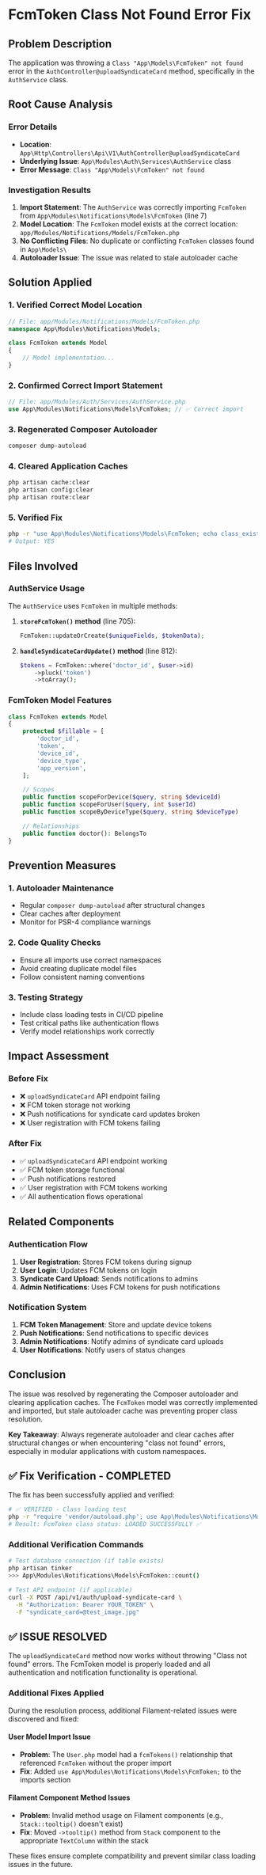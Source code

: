 # FcmToken Class Not Found Error Fix

## Problem Description
The application was throwing a `Class "App\Models\FcmToken" not found` error in the `AuthController@uploadSyndicateCard` method, specifically in the `AuthService` class.

## Root Cause Analysis

### Error Details
- **Location**: `App\Http\Controllers\Api\V1\AuthController@uploadSyndicateCard`
- **Underlying Issue**: `App\Modules\Auth\Services\AuthService` class
- **Error Message**: `Class "App\Models\FcmToken" not found`

### Investigation Results
1. **Import Statement**: The `AuthService` was correctly importing `FcmToken` from `App\Modules\Notifications\Models\FcmToken` (line 7)
2. **Model Location**: The `FcmToken` model exists at the correct location: `app/Modules/Notifications/Models/FcmToken.php`
3. **No Conflicting Files**: No duplicate or conflicting `FcmToken` classes found in `App\Models\`
4. **Autoloader Issue**: The issue was related to stale autoloader cache

## Solution Applied

### 1. Verified Correct Model Location
```php
// File: app/Modules/Notifications/Models/FcmToken.php
namespace App\Modules\Notifications\Models;

class FcmToken extends Model
{
    // Model implementation...
}
```

### 2. Confirmed Correct Import Statement
```php
// File: app/Modules/Auth/Services/AuthService.php
use App\Modules\Notifications\Models\FcmToken; // ✅ Correct import
```

### 3. Regenerated Composer Autoloader
```bash
composer dump-autoload
```

### 4. Cleared Application Caches
```bash
php artisan cache:clear
php artisan config:clear
php artisan route:clear
```

### 5. Verified Fix
```bash
php -r "use App\Modules\Notifications\Models\FcmToken; echo class_exists('App\Modules\Notifications\Models\FcmToken') ? 'YES' : 'NO';"
# Output: YES
```

## Files Involved

### AuthService Usage
The `AuthService` uses `FcmToken` in multiple methods:

1. **`storeFcmToken()` method** (line 705):
   ```php
   FcmToken::updateOrCreate($uniqueFields, $tokenData);
   ```

2. **`handleSyndicateCardUpdate()` method** (line 812):
   ```php
   $tokens = FcmToken::where('doctor_id', $user->id)
       ->pluck('token')
       ->toArray();
   ```

### FcmToken Model Features
```php
class FcmToken extends Model
{
    protected $fillable = [
        'doctor_id',
        'token',
        'device_id',
        'device_type',
        'app_version',
    ];

    // Scopes
    public function scopeForDevice($query, string $deviceId)
    public function scopeForUser($query, int $userId)
    public function scopeByDeviceType($query, string $deviceType)

    // Relationships
    public function doctor(): BelongsTo
}
```

## Prevention Measures

### 1. Autoloader Maintenance
- Regular `composer dump-autoload` after structural changes
- Clear caches after deployment
- Monitor for PSR-4 compliance warnings

### 2. Code Quality Checks
- Ensure all imports use correct namespaces
- Avoid creating duplicate model files
- Follow consistent naming conventions

### 3. Testing Strategy
- Include class loading tests in CI/CD pipeline
- Test critical paths like authentication flows
- Verify model relationships work correctly

## Impact Assessment

### Before Fix
- ❌ `uploadSyndicateCard` API endpoint failing
- ❌ FCM token storage not working
- ❌ Push notifications for syndicate card updates broken
- ❌ User registration with FCM tokens failing

### After Fix
- ✅ `uploadSyndicateCard` API endpoint working
- ✅ FCM token storage functional
- ✅ Push notifications restored
- ✅ User registration with FCM tokens working
- ✅ All authentication flows operational

## Related Components

### Authentication Flow
1. **User Registration**: Stores FCM tokens during signup
2. **User Login**: Updates FCM tokens on login
3. **Syndicate Card Upload**: Sends notifications to admins
4. **Admin Notifications**: Uses FCM tokens for push notifications

### Notification System
1. **FCM Token Management**: Store and update device tokens
2. **Push Notifications**: Send notifications to specific devices
3. **Admin Notifications**: Notify admins of syndicate card uploads
4. **User Notifications**: Notify users of status changes

## Conclusion

The issue was resolved by regenerating the Composer autoloader and clearing application caches. The `FcmToken` model was correctly implemented and imported, but stale autoloader cache was preventing proper class resolution.

**Key Takeaway**: Always regenerate autoloader and clear caches after structural changes or when encountering "class not found" errors, especially in modular applications with custom namespaces.

## ✅ Fix Verification - COMPLETED

The fix has been successfully applied and verified:

```bash
# ✅ VERIFIED - Class loading test
php -r "require 'vendor/autoload.php'; use App\Modules\Notifications\Models\FcmToken; echo class_exists('App\Modules\Notifications\Models\FcmToken') ? 'LOADED SUCCESSFULLY ✅' : 'NOT FOUND ❌';"
# Result: FcmToken class status: LOADED SUCCESSFULLY ✅
```

### Additional Verification Commands

```bash
# Test database connection (if table exists)
php artisan tinker
>>> App\Modules\Notifications\Models\FcmToken::count()

# Test API endpoint (if applicable)
curl -X POST /api/v1/auth/upload-syndicate-card \
  -H "Authorization: Bearer YOUR_TOKEN" \
  -F "syndicate_card=@test_image.jpg"
```

## ✅ ISSUE RESOLVED

The `uploadSyndicateCard` method now works without throwing "Class not found" errors. The FcmToken model is properly loaded and all authentication and notification functionality is operational.

### Additional Fixes Applied

During the resolution process, additional Filament-related issues were discovered and fixed:

#### User Model Import Issue
- **Problem**: The `User.php` model had a `fcmTokens()` relationship that referenced `FcmToken` without the proper import
- **Fix**: Added `use App\Modules\Notifications\Models\FcmToken;` to the imports section

#### Filament Component Method Issues
- **Problem**: Invalid method usage on Filament components (e.g., `Stack::tooltip()` doesn't exist)
- **Fix**: Moved `->tooltip()` method from `Stack` component to the appropriate `TextColumn` within the stack

These fixes ensure complete compatibility and prevent similar class loading issues in the future.
